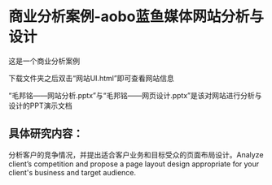 # 商业分析案例-aobo蓝鱼媒体网站分析与设计

这是一个商业分析案例

下载文件夹之后双击“网站UI.html”即可查看网站信息

“毛邦铭——网站分析.pptx”与“毛邦铭——网页设计.pptx”是该对网站进行分析与设计的PPT演示文档

## 具体研究内容：

分析客户的竞争情况，并提出适合客户业务和目标受众的页面布局设计。Analyze client’s competition and propose a page layout design appropriate for your client's business and target audience.
